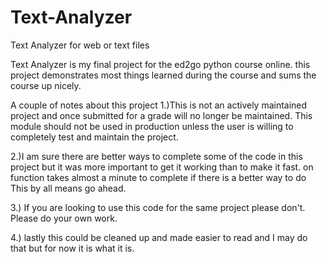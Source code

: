 # Text-Analyzer
Text Analyzer for web or text files

Text Analyzer is my final project for the ed2go python course online.
this project demonstrates most things learned during the course and sums the
course up nicely.

A couple of notes about this project
1.)This is not an actively maintained project and once submitted for a grade
will no longer be maintained.  This module should not be used in production unless
the user is willing to completely test and maintain the project.

2.)I am sure there are better ways to complete some of the code in this project
but it was more important to get it working than to make it fast.
on function takes almost a minute to complete if there is a better way to do This
by all means go ahead.  

3.) If you are looking to use this code for the same project please don't. Please do your
own work.  

4.) lastly this could be cleaned up and made easier to read
and I may do that but for now it is what it is.
